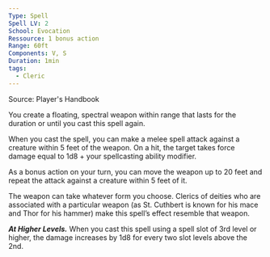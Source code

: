 ```yaml
---
Type: Spell
Spell LV: 2
School: Evocation
Ressource: 1 bonus action
Range: 60ft
Components: V, S
Duration: 1min
tags:
  - Cleric
---
```

Source: Player's Handbook

You create a floating, spectral weapon within range that lasts for the duration or until you cast this spell again.

When you cast the spell, you can make a melee spell attack against a creature within 5 feet of the weapon. On a hit, the target takes force damage equal to 1d8 + your spellcasting ability modifier.

As a bonus action on your turn, you can move the weapon up to 20 feet and repeat the attack against a creature within 5 feet of it.

The weapon can take whatever form you choose. Clerics of deities who are associated with a particular weapon (as St. Cuthbert is known for his mace and Thor for his hammer) make this spell’s effect resemble that weapon.

**_At Higher Levels._** When you cast this spell using a spell slot of 3rd level or higher, the damage increases by 1d8 for every two slot levels above the 2nd.